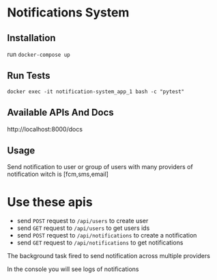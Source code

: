 # Notifications System 

## Installation

run `docker-compose up`

## Run Tests

`docker exec -it notification-system_app_1 bash -c "pytest"`


## Available APIs And Docs

http://localhost:8000/docs

## Usage

Send notification to user or group of users with many providers of notification
witch is [fcm,sms,email]

# Use these apis

- send `POST` request to  `/api/users` to create user
- send `GET` request to `/api/users` to get users ids
- send `POST` request to  `/api/notifications` to create a notification
- send `GET` request to  `/api/notifications` to get notifications

The background task fired to send notification across multiple providers

In the console you will see logs of notifications
